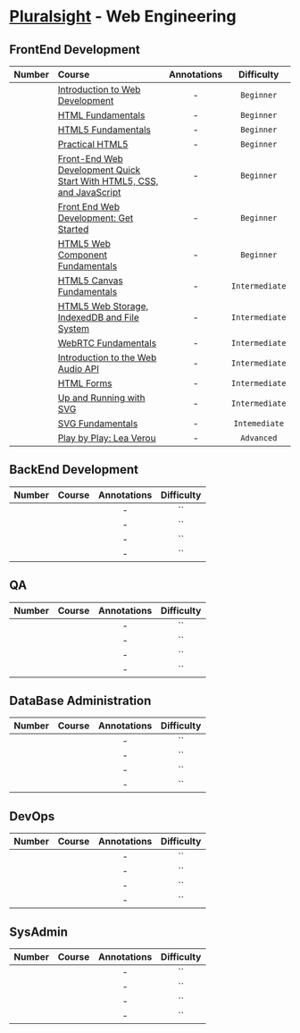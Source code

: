 # [Pluralsight](http://www.pluralsight.com/) - Web Engineering

## FrontEnd Development

| Number | Course | Annotations | Difficulty |
| :---: | :--- | :---: | :---: |
|  | [Introduction to Web Development](http://www.pluralsight.com/courses/web-development-intro) | - | `Beginner` |
|  | [HTML Fundamentals](http://www.pluralsight.com/courses/html-fundamentals) | - | `Beginner` |
|  | [HTML5 Fundamentals](http://www.pluralsight.com/courses/html5-fundamentals-2e) | - | `Beginner` |
|  | [Practical HTML5](http://www.pluralsight.com/courses/practical-html5) | - | `Beginner` |
|  | [Front-End Web Development Quick Start With HTML5, CSS, and JavaScript](http://www.pluralsight.com/courses/front-end-web-app-html5-javascript-css) | - | `Beginner` |
|  | [Front End Web Development: Get Started](http://www.pluralsight.com/courses/front-end-web-development-get-started) | - | `Beginner` |
|  | [HTML5 Web Component Fundamentals](http://www.pluralsight.com/courses/web-components-shadow-dom) | - | `Beginner` |
|  | [HTML5 Canvas Fundamentals](http://www.pluralsight.com/courses/html5-canvas-fundamentals) | - | `Intermediate` |
|  | [HTML5 Web Storage, IndexedDB and File System](http://www.pluralsight.com/courses/html5-web-storage-indexeddb-file-system) | - | `Intermediate` |
|  | [WebRTC Fundamentals](http://www.pluralsight.com/courses/webrtc-fundamentals) | - | `Intermediate` |
|  | [Introduction to the Web Audio API](http://www.pluralsight.com/courses/web-audio-api-introduction) | - | `Intermediate` |
|  | [HTML Forms](http://www.pluralsight.com/courses/html-forms) | - | `Intermediate` |
|  | [Up and Running with SVG](http://www.pluralsight.com/courses/svg-up-running) | - | `Intermediate` |
|  | [SVG Fundamentals](http://www.pluralsight.com/courses/svg-fundamentals) | - | `Intemediate` |
|  | [Play by Play: Lea Verou](http://www.pluralsight.com/courses/play-by-play-lea-verou) | - | `Advanced` |

## BackEnd Development

| Number | Course | Annotations | Difficulty |
| :---: | :---: | :---: | :---: |
|  | []() | - | `` |
|  | []() | - | `` |
|  | []() | - | `` |
|  | []() | - | `` |

## QA

| Number | Course | Annotations | Difficulty |
| :---: | :---: | :---: | :---: |
|  | []() | - | `` |
|  | []() | - | `` |
|  | []() | - | `` |
|  | []() | - | `` |

## DataBase Administration

| Number | Course | Annotations | Difficulty |
| :---: | :---: | :---: | :---: |
|  | []() | - | `` |
|  | []() | - | `` |
|  | []() | - | `` |
|  | []() | - | `` |

## DevOps

| Number | Course | Annotations | Difficulty |
| :---: | :---: | :---: | :---: |
|  | []() | - | `` |
|  | []() | - | `` |
|  | []() | - | `` |
|  | []() | - | `` |

## SysAdmin

| Number | Course | Annotations | Difficulty |
| :---: | :---: | :---: | :---: |
|  | []() | - | `` |
|  | []() | - | `` |
|  | []() | - | `` |
|  | []() | - | `` |